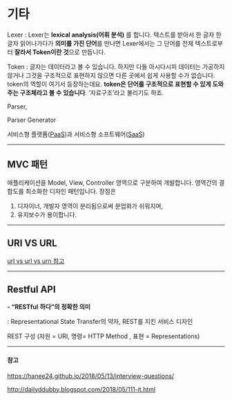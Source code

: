 # 기타

Lexer : Lexer는 **lexical analysis(어휘 분석)** 를 합니다.
텍스트를 받아서 한 글자 한 글자 읽어나가다가 **의미를 가진 단어**를 만나면 Lexer에서는 그 단어를 전체 텍스트로부터 **잘라서 Token이란 것**으로 만듭니다. 

Token : 글자는 데이터라고 볼 수 있습니다. 하지만 다들 아시다시피 데이터는 가공하지 않거나 그것을 구조적으로 표현하지 않으면 다른 곳에서 쉽게 사용할 수가 없습니다. token의 역할이 여기서 등장하는데요. **token은 단어를 구조적으로 표현할 수 있게 도와주는 구조체라고 볼 수 있습니다**. ‘자료구조’라고 불리기도 하죠.

Parser, 

Parser Generator

서비스형 플랫폼([PaaS](https://namu.wiki/w/PaaS))과 서비스형 소프트웨어([SaaS](https://namu.wiki/w/SaaS)) 

---

## MVC 패턴


애플리케이션을 Model, View, Controller 영역으로 구분하여 개발합니다. 영역간의 결합도를 최소화한 디자인 패턴입니다. 장점은

1. 디자이너, 개발자 영역이 분리됨으로써 분업화가 쉬워지며,
2. 유지보수가 용이합니다.

---

## URI VS URL



[url vs url vs urn 참고]([https://velog.io/@pa324/%EA%B0%9C%EB%B0%9C%EC%83%81%EC%8B%9D-URI-URL-%EC%B0%A8%EC%9D%B4-%EC%A0%95%EB%A6%AC](https://velog.io/@pa324/개발상식-URI-URL-차이-정리))



---

## Restful API

**- “RESTful** **하다”의 정확한 의미**

 : Representational State Transfer의 약자, REST를 지킨 서비스 디자인

 REST 구성 (자원 = URI, 명령= HTTP Method , 표현 = Representations)

---

#### 참고

https://hanee24.github.io/2018/05/13/interview-questions/

http://dailyddubby.blogspot.com/2018/05/111-it.html